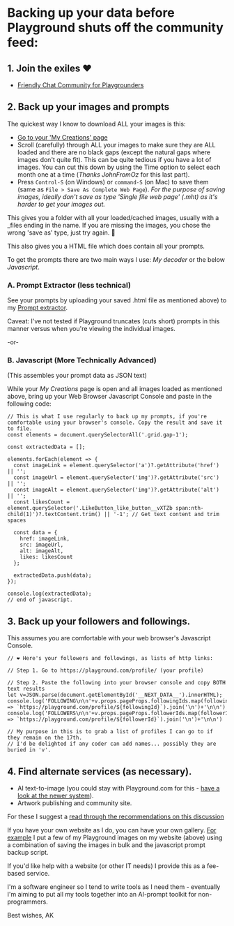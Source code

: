 
# Backing up your data before Playground shuts off the community feed:

## 1. Join the exiles ❤️
- [Friendly Chat Community for Playgrounders](https://discord.gg/3QK2B3zhGb)

## 2. Back up your images and prompts

The quickest way I know to download ALL your images is this:
- [Go to your 'My Creations' page](https://playground.com/me)
- Scroll (carefully) through ALL your images to make sure they are ALL loaded and there are no black gaps (except the natural gaps where images don't quite fit). This can be quite tedious if you have a lot of images. 
You can cut this down by using the Time option to select each month one at a time (*Thanks JohnFromOz* for this last part).
- Press `Control-S` (on Windows) or `command-S` (on Mac) to save them (same as `File > Save As Complete Web Page`). *For the purpose of saving images, ideally don't save as type 'Single file web page' (.mht) as it's harder to get your images out.*

This gives you a folder with all your loaded/cached images, usually with a _files ending in the name. If you are missing the images, you chose the wrong 'save as' type, just try again. 🙂

This also gives you a HTML file which does contain all your prompts.

To get the prompts there are two main ways I use: *My decoder* or the below *Javascript*. 

### A. Prompt Extractor (less technical)
See your prompts by uploading your saved .html file as mentioned above) to my [Prompt extractor](https://akingdom.github.io/ai_tools/prompt-extraction.html).

Caveat: I've not tested if Playground truncates (cuts short) prompts in this manner versus when you're viewing the individual images.

-or-

### B. Javascript (More Technically Advanced)
(This assembles your prompt data as JSON text)

While your *My Creations* page is open and all images loaded as mentioned above, bring up your Web Browser Javascript Console and paste in the following code:

    // This is what I use regularly to back up my prompts, if you're comfortable using your browser's console. Copy the result and save it to file.
    const elements = document.querySelectorAll('.grid.gap-1');
    
    const extractedData = [];
    
    elements.forEach(element => {
      const imageLink = element.querySelector('a')?.getAttribute('href') || ''; 
      const imageUrl = element.querySelector('img')?.getAttribute('src') || '';
      const imageAlt = element.querySelector('img')?.getAttribute('alt') || ''; 
      const likesCount = element.querySelector('.LikeButton_like_button__vXTZb span:nth-child(1)')?.textContent.trim() || '-1'; // Get text content and trim spaces
    
      const data = {
        href: imageLink,
        src: imageUrl,
        alt: imageAlt,
        likes: likesCount
      };
    
      extractedData.push(data);
    });
    
    console.log(extractedData);
	// end of javascript.



## 3. Back up your followers and followings.
This assumes you are comfortable with your web browser's Javascript Console.


    // ❤️ Here's your followers and followings, as lists of http links:
    
    // Step 1. Go to https://playground.com/profile/ (your profile)
    
    // Step 2. Paste the following into your browser console and copy BOTH text results
    let v=JSON.parse(document.getElementById('__NEXT_DATA__').innerHTML);
    console.log('FOLLOWING\n\n'+v.props.pageProps.followingIds.map(followingId => `https://playground.com/profile/${followingId}`).join('\n')+'\n\n')
    console.log('FOLLOWERS\n\n'+v.props.pageProps.followerIds.map(followerId => `https://playground.com/profile/${followerId}`).join('\n')+'\n\n')
    
    // My purpose in this is to grab a list of profiles I can go to if they remain on the 17th.
    // I'd be delighted if any coder can add names... possibly they are buried in 'v'.


## 4. Find alternate services (as necessary).
- AI text-to-image (you could stay with Playground.com for this - [have a look at the newer system](https://playground.com/design/c/art)).
- Artwork publishing and community site.

For these I suggest a [read through the recommendations on this discussion](https://discord.com/channels/1108515559164883107/1138316277211996181/1306088534008008736)

If you have your own website as I do, you can have your own gallery.
[For example](https://akingdom.github.io/art2/) I put a few of my Playground images on my website (above) using a combination of saving the images in bulk and the javascript prompt backup script.

If you'd like help with a website (or other IT needs) I provide this as a fee-based service.

I'm a software engineer so I tend to write tools as I need them - eventually I'm aiming to put all my tools together into an AI-prompt toolkit for non-programmers.

Best wishes,
AK


